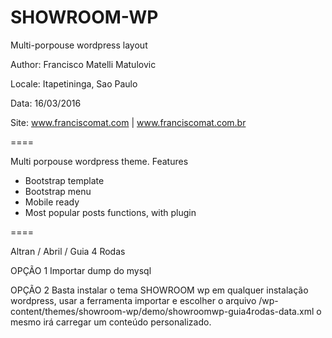 SHOWROOM-WP
======
Multi-porpouse wordpress layout

Author: Francisco Matelli Matulovic

Locale: Itapetininga, Sao Paulo

Data: 16/03/2016

Site: www.franciscomat.com | www.franciscomat.com.br


====


Multi porpouse wordpress theme. Features

* Bootstrap template
* Bootstrap menu
* Mobile ready
* Most popular posts functions, with plugin

====

Altran / Abril / Guia 4 Rodas

OPÇÃO 1
Importar dump do mysql

OPÇÃO 2
Basta instalar o tema SHOWROOM wp em qualquer instalação wordpress, usar a ferramenta importar e escolher o arquivo /wp-content/themes/showroom-wp/demo/showroomwp-guia4rodas-data.xml o mesmo irá carregar um conteúdo personalizado.

